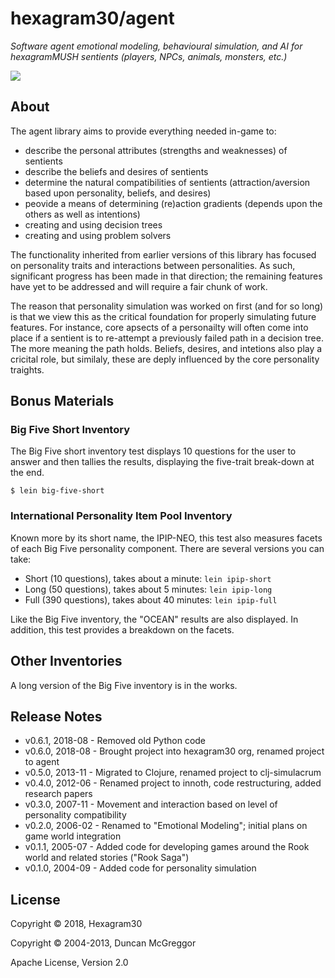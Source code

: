 # hexagram30/agent

*Software agent emotional modeling, behavioural simulation, and AI for hexagramMUSH sentients (players, NPCs, animals, monsters, etc.)*

[![][logo]][logo-large]


## About

The agent library aims to provide everything needed in-game to:

* describe the personal attributes (strengths and weaknesses) of sentients
* describe the beliefs and desires of sentients
* determine the natural compatibilities of sentients (attraction/aversion
  based upon personality, beliefs, and desires)
* peovide a means of determining (re)action gradients (depends upon the others
  as well as intentions)
* creating and using decision trees
* creating and using problem solvers

The functionality inherited from earlier versions of this library has focused on
personality traits and interactions between personalities. As such, significant
progress has been made in that direction; the remaining features have yet to be
addressed and will require a fair chunk of work.

The reason that personality simulation was worked on first (and for so long) is
that we view this as the critical foundation for properly simulating future
features. For instance, core apsects of a personailty will often come into place
if a sentient is to re-attempt a previously failed path in a decision tree. The
more meaning the path holds. Beliefs, desires, and intetions also play a cricital
role, but similaly, these are deply influenced by the core personality traights.


## Bonus Materials

### Big Five Short Inventory

The Big Five short inventory test displays 10 questions for the user to answer
and then tallies the results, displaying the five-trait break-down at the end.

```
$ lein big-five-short
```


### International Personality Item Pool Inventory

Known more by its short name, the IPIP-NEO, this test also measures facets of
each Big Five personality component. There are several versions you can take:

* Short (10 questions), takes about a minute: `lein ipip-short`
* Long (50 questions), takes about 5 minutes: `lein ipip-long`
* Full (390 questions), takes about 40 minutes: `lein ipip-full`

Like the Big Five inventory, the "OCEAN" results are also displayed. In
addition, this test provides a breakdown on the facets.


## Other Inventories

A long version of the Big Five inventory is in the works.


## Release Notes

* v0.6.1, 2018-08 - Removed old Python code
* v0.6.0, 2018-08 - Brought project into hexagram30 org, renamed project to agent
* v0.5.0, 2013-11 - Migrated to Clojure, renamed project to clj-simulacrum
* v0.4.0, 2012-06 - Renamed project to innoth, code restructuring, added research papers
* v0.3.0, 2007-11 - Movement and interaction based on level of personality compatibility
* v0.2.0, 2006-02 - Renamed to "Emotional Modeling"; initial plans on
  game world integration
* v0.1.1, 2005-07 - Added code for developing games around the Rook
  world and related stories ("Rook Saga")
* v0.1.0, 2004-09 - Added code for personality simulation


## License

Copyright © 2018, Hexagram30

Copyright © 2004-2013, Duncan McGreggor

Apache License, Version 2.0


<!-- Named page links below: /-->

[logo]: https://raw.githubusercontent.com/hexagram30/resources/master/branding/logo/h30-logo-2-long-with-text-x695.png
[logo-large]: https://raw.githubusercontent.com/hexagram30/resources/master/branding/logo/h30-logo-2-long-with-text-x3440.png
[comp-event]: https://github.com/hexagram30/hexagramMUSH/blob/master/src/hexagram30/mush/components/event.clj
